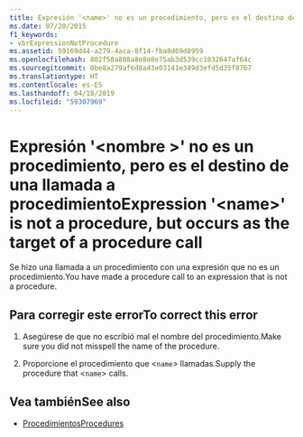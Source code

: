 ```yaml
---
title: Expresión '<name>' no es un procedimiento, pero es el destino de una llamada a procedimiento
ms.date: 07/20/2015
f1_keywords:
- vbrExpressionNotProcedure
ms.assetid: 59169d44-a279-4aca-8f14-fba8d69d8959
ms.openlocfilehash: 802f58a888a8e8e8e75ab3d539cc1032647af64c
ms.sourcegitcommit: 0be8a279af6d8a43e03141e349d3efd5d35f8767
ms.translationtype: HT
ms.contentlocale: es-ES
ms.lasthandoff: 04/18/2019
ms.locfileid: "59307969"
---
```

# <a name="expression-name-is-not-a-procedure-but-occurs-as-the-target-of-a-procedure-call"></a><span data-ttu-id="499fa-102">Expresión '\<nombre >' no es un procedimiento, pero es el destino de una llamada a procedimiento</span><span class="sxs-lookup"><span data-stu-id="499fa-102">Expression '\<name>' is not a procedure, but occurs as the target of a procedure call</span></span>
<span data-ttu-id="499fa-103">Se hizo una llamada a un procedimiento con una expresión que no es un procedimiento.</span><span class="sxs-lookup"><span data-stu-id="499fa-103">You have made a procedure call to an expression that is not a procedure.</span></span>  
  
## <a name="to-correct-this-error"></a><span data-ttu-id="499fa-104">Para corregir este error</span><span class="sxs-lookup"><span data-stu-id="499fa-104">To correct this error</span></span>  
  
1. <span data-ttu-id="499fa-105">Asegúrese de que no escribió mal el nombre del procedimiento.</span><span class="sxs-lookup"><span data-stu-id="499fa-105">Make sure you did not misspell the name of the procedure.</span></span>  
  
2. <span data-ttu-id="499fa-106">Proporcione el procedimiento que <`name`> llamadas.</span><span class="sxs-lookup"><span data-stu-id="499fa-106">Supply the procedure that <`name`> calls.</span></span>  
  
## <a name="see-also"></a><span data-ttu-id="499fa-107">Vea también</span><span class="sxs-lookup"><span data-stu-id="499fa-107">See also</span></span>

- [<span data-ttu-id="499fa-108">Procedimientos</span><span class="sxs-lookup"><span data-stu-id="499fa-108">Procedures</span></span>](../../visual-basic/programming-guide/language-features/procedures/index.md)
